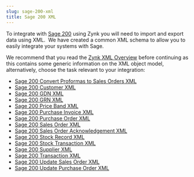 ```yaml
---
slug: sage-200-xml
title: Sage 200 XML
---
```

To integrate with [Sage 200](sage-200) using Zynk you will need to import and export data using XML.  We have created a common XML schema to allow you to easily integrate your systems with Sage.

We recommend that you read the [Zynk XML Overview](zynk-xml-overview) before continuing as this contains some generic information on the XML object model, alternatively, choose the task relevant to your integration:

 * [Sage 200 Convert Proformas to Sales Orders XML](sage-200-convert-proformas-to-sales-orders-xml)
 * [Sage 200 Customer XML](sage-200-customer-xml)
 * [Sage 200 GDN XML](sage-200-gdn-xml)
 * [Sage 200 GRN XML](sage-200-grn-xml)
 * [Sage 200 Price Band XML](sage-200-price-band-xml)
 * [Sage 200 Purchase Invoice XML](sage-200-purchase-invoice-xml)
 * [Sage 200 Purchase Order XML](sage-200-purchase-order-xml)
 * [Sage 200 Sales Order XML](sage-200-sales-order-xml)
 * [Sage 200 Sales Order Acknowledgement XML](sage-200-sales-order-acknowledgement-xml)
 * [Sage 200 Stock Record XML](sage-200-stock-record-xml)
 * [Sage 200 Stock Transaction XML](sage-200-stock-transaction-xml)
 * [Sage 200 Supplier XML](sage-200-supplier-xml)
 * [Sage 200 Transaction XML](sage-200-transaction-xml)
 * [Sage 200 Update Sales Order XML](sage-200-update-sales-order-xml)
 * [Sage 200 Update Purchase Order XML](sage-200-update-purchase-order-xml)